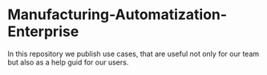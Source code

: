 # Manufacturing-Automatization-Enterprise
In this repository we publish use cases, that are useful not only for our team but also as a help guid for our users.
